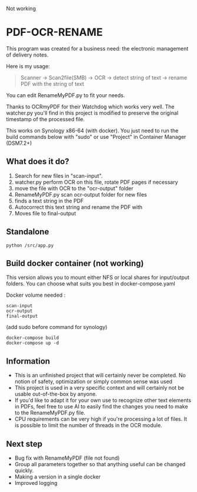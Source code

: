 Not working

# PDF-OCR-RENAME

This program was created for a business need: the electronic management of delivery notes.

Here is my usage:

> Scanner -> Scan2file(SMB) -> OCR -> detect string of text -> rename
> PDF with the string of text

You can edit RenameMyPDF.py to fit your needs.

Thanks to OCRmyPDF for their Watchdog which works very well.
The watcher.py you'll find in this project is modified to preserve the original timestamp of the processed file.

This works on Synology x86-64 (with docker).
You just need to run the build commands below with "sudo" or use "Project" in Container Manager (DSM7.2+)

## What does it do?

1. Search for new files in "scan-input".
2. watcher.py perform OCR on this file, rotate PDF pages if necessary
3. move the file with OCR to the "ocr-output" folder
4. RenameMyPDF.py scan ocr-output folder for new files
5. finds a text string in the PDF
6. Autocorrect this text string and rename the PDF with
7. Moves file to final-output

## Standalone

```
python /src/app.py
```

## Build docker container (not working)

This version allows you to mount either NFS or local shares for input/output folders.
You can choose what suits you best in docker-compose.yaml

Docker volume needed :

```
scan-input
ocr-output
final-output
```

(add sudo before command for synology)

```
docker-compose build
docker-compose up -d
```

## Information

* This is an unfinished project that will certainly never be completed.
  No notion of safety, optimization or simply common sense was used
* This project is used in a very specific context and will certainly not be usable out-of-the-box by anyone.
* If you'd like to adapt it for your own use to recognize other text elements in PDFs, feel free to use AI to easily find the changes you need to make to the RenameMyPDF.py file.
* CPU requirements can be very high if you're processing a lot of files. It is possible to limit the number of threads in the OCR module.

## Next step

* Bug fix with RenameMyPDF (file not found)
* Group all parameters together so that anything useful can be changed quickly.
* Making a version in a single docker
* Improved logging
